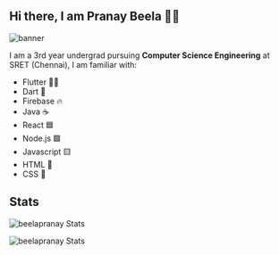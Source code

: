 ## Hi there, I am Pranay Beela 👨‍💻

![banner](https://user-images.githubusercontent.com/54392379/124633212-accb3980-dea2-11eb-9d6c-59455acd3e9e.png)

I am a 3rd year undergrad pursuing **Computer Science Engineering** at SRET (Chennai), I am familiar with:
- Flutter 🦸‍♂️
- Dart 🎯
- Firebase 🔥
- Java ☕
- React 🟦
- Node.js 🟩
- Javascript 🟨
- HTML 🤖
- CSS 👾

## Stats

<p><img align="center" src="https://github-readme-stats.vercel.app/api/top-langs?username=beelapranay&show_icons=true&locale=en&layout=compact" alt="beelapranay Stats" />

<p align="start"> <img src="https://github-readme-stats.vercel.app/api?username=beelapranay&show_icons=true&theme=tokyonight" alt="beelapranay Stats" />
